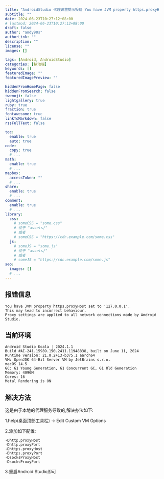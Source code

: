 ```yaml
---
title: "AndroidStudio 代理设置提示报错 You have JVM property https.proxyHost set to '127.0.0.1'"
subtitle: ""
date: 2024-06-23T10:27:12+08:00
# lastmod: 2024-06-23T10:27:12+08:00
draft: false
author: "andy90s"
authorLink: ""
description: ""
license: ""
images: []

tags: [Android, AndroidStudio]
categories: [移动端]
keywords: []
featuredImage: ""
featuredImagePreview: ""

hiddenFromHomePage: false
hiddenFromSearch: false
twemoji: false
lightgallery: true
ruby: true
fraction: true
fontawesome: true
linkToMarkdown: false
rssFullText: false

toc:
  enable: true
  auto: true
code:
  copy: true
  # ...
math:
  enable: true
  # ...
mapbox:
  accessToken: ""
  # ...
share:
  enable: true
  # ...
comment:
  enable: true
  # ...
library:
  css:
    # someCSS = "some.css"
    # 位于 "assets/"
    # 或者
    # someCSS = "https://cdn.example.com/some.css"
  js:
    # someJS = "some.js"
    # 位于 "assets/"
    # 或者
    # someJS = "https://cdn.example.com/some.js"
seo:
  images: []
  # ...
---
```

<!--more-->

## 报错信息
```
You have JVM property https.proxyHost set to '127.0.0.1'.
This may lead to incorrect behaviour.
Proxy settings are applied to all network connections made by Android Studio.
```
## 当前环境
```
Android Studio Koala | 2024.1.1
Build #AI-241.15989.150.2411.11948838, built on June 11, 2024
Runtime version: 21.0.2+13-b375.1 aarch64
VM: OpenJDK 64-Bit Server VM by JetBrains s.r.o.
macOS 14.5
GC: G1 Young Generation, G1 Concurrent GC, G1 Old Generation
Memory: 4096M
Cores: 16
Metal Rendering is ON
```

## 解决方法
这是由于本地的代理服务导致的,解决办法如下:

1.help(桌面顶部工具栏) -> Edit Custom VM Options<br>

2.添加如下配置:
```
-Dhttp.proxyHost
-Dhttp.proxyPort
-Dhttps.proxyHost
-Dhttps.proxyPort
-DsocksProxyHost
-DsocksProxyPort
```
3.重启Android Studio即可
